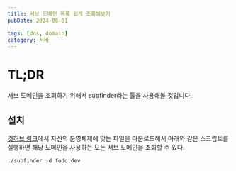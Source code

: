 ```yaml
---
title: 서브 도메인 목록 쉽게 조회해보기
pubDate: 2024-08-01

tags: [dns, domain]
category: 서버
---
```


# TL;DR

서브 도메인을 조회하기 위해서 subfinder라는 툴을 사용해볼 것입니다.

## 설치

[깃허브 링크](https://github.com/projectdiscovery/subfinder/releases/tag/v2.6.6)에서 자신의 운영체제에 맞는 파일을 다운로드해서 아래와 같은 스크립트를 실행하면 해당 도메인을 사용하는 모든 서브 도메인을 조회할 수 있다.

```
./subfinder -d fodo.dev
```
